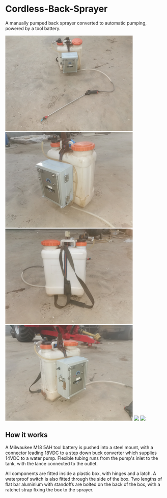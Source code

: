 # Cordless-Back-Sprayer
A manually pumped back sprayer converted to automatic pumping, powered by a tool battery.

<img src="image1.jpg" width="400"><img src="image2.jpg" width="400">
<img src="image3.jpg" width="400"><img src="image4.jpg" width="400">
<img src="circuit.png">
<img src="pulse_circuit.png">

## How it works
A Milwaukee M18 5AH tool battery is pushed into a steel mount, with a connector leading 18VDC to a step down buck converter
which supplies 14VDC to a water pump. Flexible tubing runs from the pump's inlet to the tank, with the
lance connected to the outlet.

All components are fitted inside a plastic box, with hinges and a latch. A waterproof switch is also fitted
through the side of the box. Two lengths of flat bar aluminium with standoffs are bolted on the back of the box,
with a ratchet strap fixing the box to the sprayer.
